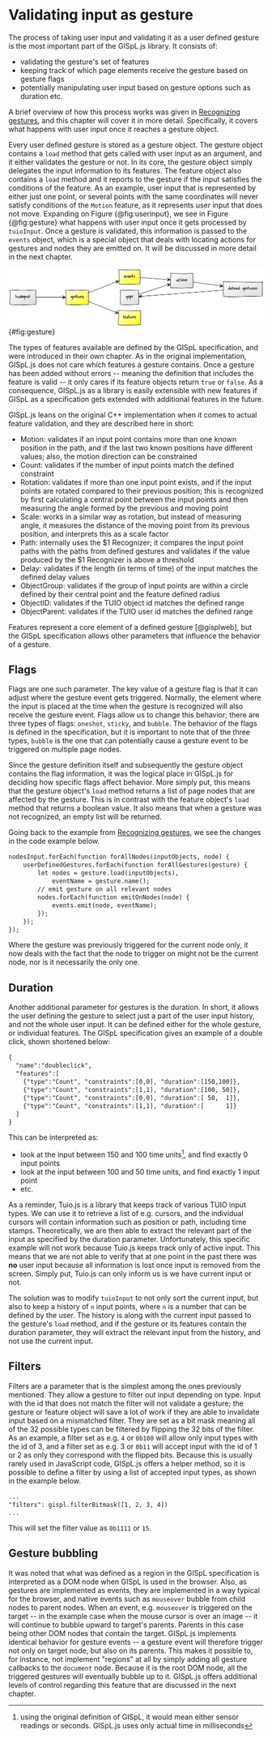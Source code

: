 # Validating input as gesture

The process of taking user input and validating it as a user defined gesture is the most important part of the GISpL.js library. It consists of:

* validating the gesture's set of features
* keeping track of which page elements receive the gesture based on gesture flags
* potentially manipulating user input based on gesture options such as duration etc.

A brief overview of how this process works was given in [Recognizing gestures](#recognizing-gestures), and this chapter will cover it in more detail. Specifically, it covers what happens with user input once it reaches a gesture object.

Every user defined gesture is stored as a gesture object. The gesture object contains a `load` method that gets called with user input as an argument, and it either validates the gesture or not. In its core, the gesture object simply delegates the input information to its features. The feature object also contains a `load` method and it reports to the gesture if the input satisfies the conditions of the feature. As an example, user input that is represented by either just one point, or several points with the same coordinates will never satisfy conditions of the `Motion` feature, as it represents user input that does not move. Expanding on Figure {@fig:userinput}, we see in Figure {@fig:gesture} what happens with user input once it gets processed by `tuioInput`. Once a gesture is validated, this information is passed to the `events` object, which is a special object that deals with locating actions for gestures and nodes they are emitted on. It will be discussed in more detail in the next chapter.

![Input is submitted to gesture objects which validate the gesture](./figures/gesture.png){#fig:gesture}

The types of features available are defined by the GISpL specification, and were introduced in their own chapter. As in the original implementation, GISpL.js does not care which features a gesture contains. Once a gesture has been added without errors -- meaning the definition that includes the feature is valid -- it only cares if its feature objects return `true` or `false`. As a consequence, GISpL.js as a library is easily extensible with new features if GISpL as a specification gets extended with additional features in the future.

GISpL.js leans on the original C++ implementation when it comes to actual feature validation, and they are described here in short:

* Motion: validates if an input point contains more than one known position in the path, and if the last two known positions have different values; also, the motion direction can be constrained
* Count: validates if the number of input points match the defined constraint
* Rotation: validates if more than one input point exists, and if the input points are rotated compared to their previous position; this is recognized by first calculating a central point between the input points and then measuring the angle formed by the previous and moving point
* Scale: works in a similar way as rotation, but instead of measuring angle, it measures the distance of the moving point from its previous position, and interprets this as a scale factor
* Path: internally uses the $1 Recognizer; it compares the input point paths with the paths from defined gestures and validates if the value produced by the $1 Recognizer is above a threshold
* Delay: validates if the length (in terms of time) of the input matches the defined delay values
* ObjectGroup: validates if the group of input points are within a circle defined by their central point and the feature defined radius
* ObjectID: validates if the TUIO object id matches the defined range
* ObjectParent: validates if the TUIO user id matches the defined range

Features represent a core element of a defined gesture [@gisplweb], but the GISpL specification allows other parameters that influence the behavior of a gesture.

## Flags

Flags are one such parameter. The key value of a gesture flag is that it can adjust where the gesture event gets triggered. Normally, the element where the input is placed at the time when the gesture is recognized will also receive the gesture event. Flags allow us to change this behavior; there are three types of flags: `oneshot`, `sticky`, and `bubble`. The behavior of the flags is defined in the specification, but it is important to note that of the three types, `bubble` is the one that can potentially cause a gesture event to be triggered on multiple page nodes.

Since the gesture definition itself and subsequently the gesture object contains the flag information, it was the logical place in GISpL.js for deciding how specific flags affect behavior. More simply put, this means that the gesture object's `load` method returns a list of page nodes that are affected by the gesture. This is in contrast with the feature object's `load` method that returns a boolean value. It also means that when a gesture was not recognized, an empty list will be returned.

Going back to the example from [Recognizing gestures](#recognizing-gestures), we see the changes in the code example below.

```
nodesInput.forEach(function forAllNodes(inputObjects, node) {
    userDefinedGestures.forEach(function forAllGestures(gesture) {
        let nodes = gesture.load(inputObjects),
            eventName = gesture.name();
        // emit gesture on all relevant nodes
        nodes.forEach(function emitOnNodes(node) {
            events.emit(node, eventName);
        });
    });
});
```

Where the gesture was previously triggered for the current node only, it now deals with the fact that the node to trigger on might not be the current node, nor is it necessarily the only one.

## Duration
Another additional parameter for gestures is the duration. In short, it allows the user defining the gesture to select just a part of the user input history, and not the whole user input. It can be defined either for the whole gesture, or individual features. The GISpL specification gives an example of a double click, shown shortened below:

```
{
  "name":"doubleclick",
  "features":[
    {"type":"Count", "constraints":[0,0], "duration":[150,100]},
    {"type":"Count", "constraints":[1,1], "duration":[100, 50]},
    {"type":"Count", "constraints":[0,0], "duration":[ 50,  1]},
    {"type":"Count", "constraints":[1,1], "duration":[      1]}
  ]
}
```

This can be interpreted as:

* look at the input between 150 and 100 time units[^timeunits], and find exactly 0 input points
* look at the input between 100 and 50 time units, and find exactly 1 input point
* etc.

As a reminder, Tuio.js is a library that keeps track of various TUIO input types. We can use it to retrieve a list of e.g. cursors, and the individual cursors will contain information such as position or path, including time stamps. Theoretically, we are then able to extract the relevant part of the input as specified by the duration parameter. Unfortunately, this specific example will not work because Tuio.js keeps track only of active input. This means that we are not able to verify that at one point in the past there was **no** user input because all information is lost once input is removed from the screen. Simply put, Tuio.js can only inform us is we have current input or not.

The solution was to modify `tuioInput` to not only sort the current input, but also to keep a history of `n` input points, where `n` is a number that can be defined by the user. The history is along with the current input passed to the gesture's `load` method, and if the gesture or its features contain the duration parameter, they will extract the relevant input from the history, and not use the current input.

## Filters
Filters are a parameter that is the simplest among the ones previously mentioned. They allow a gesture to filter out input depending on type. Input with the id that does not match the filter will not validate a gesture; the gesture or feature object will save a lot of work if they are able to invalidate input based on a mismatched filter. They are set as a bit mask meaning all of the 32 possible types can be filtered by flipping the 32 bits of the filter. As an example, a filter set as e.g. `4` or `0b100` will allow only input types with the id of 3, and a filter set as e.g. 3 or `0b11` will accept input with the id of 1 or 2 as only they correspond with the flipped bits. Because this is usually rarely used in JavaScript code, GISpL.js offers a helper method, so it is possible to define a filter by using a list of accepted input types, as shown in the example below.

```
...
"filters": gispl.filterBitmask([1, 2, 3, 4])
...
```

This will set the filter value as `0b1111` or `15`.

## Gesture bubbling
It was noted that what was defined as a region in the GISpL specification is interpreted as a DOM node when GISpL is used in the browser. Also, as gestures are implemented as events, they are implemented in a way typical for the browser, and native events such as `mouseover` bubble from child nodes to parent nodes. When an event, e.g. `mouseover` is triggered on the target -- in the example case when the mouse cursor is over an image -- it will continue to bubble upward to target's parents. Parents in this case being other DOM nodes that contain the target. GISpL.js implements identical behavior for gesture events -- a gesture event will therefore trigger not only on target node, but also on its parents. This makes it possible to, for instance, not implement "regions" at all by simply adding all gesture callbacks to the `document` node. Because it is the root DOM node, all the triggered gestures will eventually bubble up to it. GISpL.js offers additional levels of control regarding this feature that are discussed in the next chapter.

[^timeunits]: using the original definition of GISpL, it would mean either sensor readings or seconds. GISpL.js uses only actual time in milliseconds 
